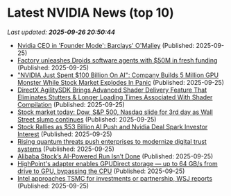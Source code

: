 # Latest NVIDIA News (top 10)
_Last updated: **2025-09-26 20:50:44**_

- [Nvidia CEO in 'Founder Mode': Barclays' O'Malley](https://finance.yahoo.com/video/nvidia-ceo-founder-mode-barclays-203010422.html) (Published: 2025-09-25)
- [Factory unleashes Droids software agents with $50M in fresh funding](https://siliconangle.com/2025/09/25/factory-unleashes-droids-software-agents-50m-fresh-funding/) (Published: 2025-09-25)
- ["NVIDIA Just Spent $100 Billion On AI": Company Builds 5 Million GPU Monster While Stock Market Explodes In Panic](https://biztoc.com/x/86af5dddebcd6967) (Published: 2025-09-25)
- [DirectX AgilitySDK Brings Advanced Shader Delivery Feature That Eliminates Stutters & Longer Loading Times Associated With Shader Compilation](https://wccftech.com/microsoft-tackles-shader-compilation-stutters-loading-with-directx-agilitysdk-advanced-shader-delivery/) (Published: 2025-09-25)
- [Stock market today: Dow, S&P 500, Nasdaq slide for 3rd day as Wall Street slump continues](https://finance.yahoo.com/news/live/stock-market-today-dow-sp-500-nasdaq-slide-for-3rd-day-as-wall-street-slump-continues-200014895.html) (Published: 2025-09-25)
- [Stock Rallies as $53 Billion AI Push and Nvidia Deal Spark Investor Interest](https://biztoc.com/x/c83ea638e7bf0256) (Published: 2025-09-25)
- [Rising quantum threats push enterprises to modernize digital trust systems](https://siliconangle.com/2025/09/25/world-quantum-readiness-day-push-enterprises-modernize-digital-systems-digicert/) (Published: 2025-09-25)
- [Alibaba Stock’s AI-Powered Run Isn’t Done](https://biztoc.com/x/0d5f10d03ae6c729) (Published: 2025-09-25)
- [HighPoint's adapter enables GPUDirect storage — up to 64 GB/s from drive to GPU, bypassing the CPU](https://www.tomshardware.com/pc-components/ssds/highpoint-enables-gpudirect-storage-with-new-adapter-up-to-64-gb-s-from-storage-to-gpu-without-cpu-involvement) (Published: 2025-09-25)
- [Intel approaches TSMC for investments or partnership, WSJ reports](https://www.channelnewsasia.com/business/intel-approaches-tsmc-investments-or-partnership-wsj-reports-5370091) (Published: 2025-09-25)
